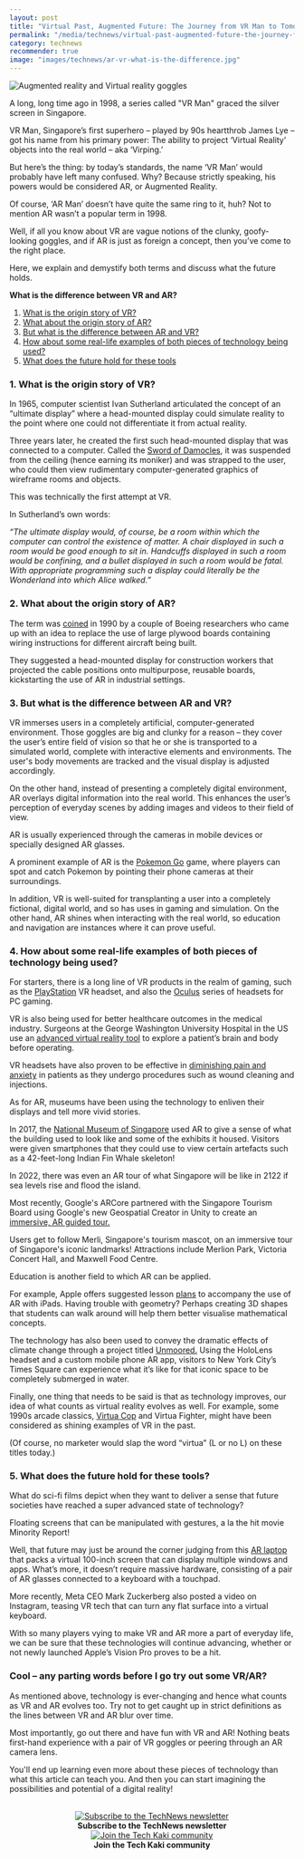 ```yaml
---
layout: post
title: "Virtual Past, Augmented Future: The Journey from VR Man to Tomorrow's Tech"
permalink: "/media/technews/virtual-past-augmented-future-the-journey-from-vr-man-to-tomorrows-tech"
category: technews
recommender: true
image: "images/technews/ar-vr-what-is-the-difference.jpg"
---
```


![Augmented reality and Virtual reality goggles](/images/technews/ar-vr-what-is-the-difference.jpg)

A long, long time ago in 1998, a series called "VR Man" graced the silver screen in Singapore. 

VR Man, Singapore’s first superhero – played by 90s heartthrob James Lye – got his name from his primary power: The ability to project ‘Virtual Reality’ objects into the real world – aka ‘Virping.’ 

But here’s the thing: by today’s standards, the name ‘VR Man’ would probably have left many confused. Why? Because strictly speaking, his powers would be considered AR, or Augmented Reality. 

Of course, ‘AR Man’ doesn’t have quite the same ring to it, huh? Not to mention AR wasn’t a popular term in 1998. 

Well, if all you know about VR are vague notions of the clunky, goofy-looking goggles, and if AR is just as foreign a concept, then you’ve come to the right place. 


Here, we explain and demystify both terms and discuss what the future holds.


**What is the difference between VR and AR?**
1. [What is the origin story of VR?](/media/technews/virtual-past-augmented-future-the-journey-from-vr-man-to-tomorrows-tech#1-what-is-the-origin-story-of-vr)
2. [What about the origin story of AR?](/media/technews/virtual-past-augmented-future-the-journey-from-vr-man-to-tomorrows-tech#2-what-about-the-origin-story-of-ar)
3. [But what is the difference between AR and VR?](/media/technews/virtual-past-augmented-future-the-journey-from-vr-man-to-tomorrows-tech#3-but-what-is-the-difference-between-ar-and-vr)
4. [How about some real-life examples of both pieces of technology being used?](/media/technews/virtual-past-augmented-future-the-journey-from-vr-man-to-tomorrows-tech#4-how-about-some-real--life-examples-of-both-pieces-of-technology)
5. [What does the future hold for these tools](/media/technews/virtual-past-augmented-future-the-journey-from-vr-man-to-tomorrows-tech#5-what-does-the-future-hold-for-these-tools)

### 1. What is the origin story of VR?

In 1965, computer scientist Ivan Sutherland articulated the concept of an “ultimate display” where a head-mounted display could simulate reality to the point where one could not differentiate it from actual reality. 

Three years later, he created the first such head-mounted display that was connected to a computer. Called the [Sword of Damocles](https://www.computerhistory.org/revolution/input-output/14/356/1888), it was suspended from the ceiling (hence earning its moniker) and was strapped to the user, who could then view rudimentary computer-generated graphics of wireframe rooms and objects.

This was technically the first attempt at VR.

In Sutherland’s own words: 

*“The ultimate display would, of course, be a room within which the computer can control the existence of matter. A chair displayed in such a room would be good enough to sit in. Handcuffs displayed in such a room would be confining, and a bullet displayed in such a room would be fatal. With appropriate programming such a display could literally be the Wonderland into which Alice walked.”*


### 2. What about the origin story of AR?
The term was [coined](https://www.tech.gov.sg/media/technews/5-things-to-know-about-arvr) in 1990 by a couple of Boeing researchers who came up with an idea to replace the use of large plywood boards containing wiring instructions for different aircraft being built. 

They suggested a head-mounted display for construction workers that projected the cable positions onto multipurpose, reusable boards, kickstarting the use of AR in industrial settings. 

### 3. But what is the difference between AR and VR? 
VR immerses users in a completely artificial, computer-generated environment. Those goggles are big and clunky for a reason – they cover the user’s entire field of vision so that he or she is transported to a simulated world, complete with interactive elements and environments. The user's body movements are tracked and the visual display is adjusted accordingly. 

On the other hand, instead of presenting a completely digital environment, AR overlays digital information into the real world. This enhances the user’s perception of everyday scenes by adding images and videos to their field of view. 

AR is usually experienced through the cameras in mobile devices or specially designed AR glasses. 

A prominent example of AR is the [Pokemon Go](https://niantic.helpshift.com/hc/en/6-pokemon-go/faq/28-catching-pokemon-in-ar-mode/) game, where players can spot and catch Pokemon by pointing their phone cameras at their surroundings. 

In addition, VR is well-suited for transplanting a user into a completely fictional, digital world, and so has uses in gaming and simulation. On the other hand, AR shines when interacting with the real world, so education and navigation are instances where it can prove useful. 

### 4. How about some real-life examples of both pieces of technology being used? 
For starters, there is a long line of VR products in the realm of gaming, such as the [PlayStation](https://www.playstation.com/en-sg/ps-vr/) VR headset, and also the [Oculus](https://www.meta.com/quest/products/quest-2/) series of headsets for PC gaming. 

VR is also being used for better healthcare outcomes in the medical industry. Surgeons at the George Washington University Hospital in the US use an [advanced virtual reality tool](https://www.gwhospital.com/conditions-services/surgery/precision-virtual-reality) to explore a patient’s brain and body before operating. 

VR headsets have also proven to be effective in [diminishing pain and anxiety](https://www.wsj.com/articles/for-children-in-the-hospital-vr-may-be-the-cure-for-anxiety-1527559995) in patients as they undergo procedures such as wound cleaning and injections.  

As for AR, museums have been using the technology to enliven their displays and tell more vivid stories. 

In 2017, the [National Museum of Singapore](https://www.straitstimes.com/lifestyle/arts/national-museum-of-singapore-uses-augmented-reality-to-tell-buildings-history) used AR to give a sense of what the building used to look like and some of the exhibits it housed. Visitors were given smartphones that they could use to view certain artefacts such as a 42-feet-long Indian Fin Whale skeleton! 

In 2022, there was even an AR tour of what Singapore will be like in 2122 if sea levels rise and flood the island. 

Most recently, Google's ARCore partnered with the Singapore Tourism Board using Google's new Geospatial Creator in Unity to create an [immersive, AR guided tour.](https://www.youtube.com/watch?v=zFxpXiAkT2k) 

Users get to follow Merli, Singapore's tourism mascot, on an immersive tour of Singapore's iconic landmarks! Attractions include Merlion Park, Victoria Concert Hall, and Maxwell Food Centre. 

Education is another field to which AR can be applied. 

For example, Apple offers suggested lesson [plans](https://www.apple.com/sg/education/docs/ar-in-edu-lesson-ideas.pdf) to accompany the use of AR with iPads. Having trouble with geometry? Perhaps creating 3D shapes that students can walk around will help them better visualise mathematical concepts. 

The technology has also been used to convey the dramatic effects of climate change through a project titled [Unmoored.](https://www.youtube.com/watch?v=0hPP0cHHubM&t=158s) Using the HoloLens headset and a custom mobile phone AR app, visitors to New York City’s Times Square can experience what it’s like for that iconic space to be completely submerged in water. 

Finally, one thing that needs to be said is that as technology improves, our idea of what counts as virtual reality evolves as well. For example, some 1990s arcade classics, [Virtua Cop](https://www.youtube.com/watch?v=t9Bw-pgZcVo) and Virtua Fighter, might have been considered as shining examples of VR in the past. 

(Of course, no marketer would slap the word “virtua” (L or no L) on these titles today.)

### 5. What does the future hold for these tools?
What do sci-fi films depict when they want to deliver a sense that future societies have reached a super advanced state of technology? 

Floating screens that can be manipulated with gestures, a la the hit movie Minority Report! 

Well, that future may just be around the corner judging from this [AR laptop](https://www.wired.com/story/sightful-spacetop-augmented-reality-laptop-hands-on-news/) that packs a virtual 100-inch screen that can display multiple windows and apps. What’s more, it doesn’t require massive hardware, consisting of a pair of AR glasses connected to a keyboard with a touchpad. 

More recently, Meta CEO Mark Zuckerberg also posted a video on Instagram, teasing VR tech that can turn any flat surface into a virtual keyboard.  

With so many players vying to make VR and AR more a part of everyday life, we can be sure that these technologies will continue advancing, whether or not newly launched Apple’s Vision Pro proves to be a hit.

### Cool – any parting words before I go try out some VR/AR?
As mentioned above, technology is ever-changing and hence what counts as VR and AR evolves too. Try not to get caught up in strict definitions as the lines between VR and AR blur over time. 

Most importantly, go out there and have fun with VR and AR! Nothing beats first-hand experience with a pair of VR goggles or peering through an AR camera lens. 

You'll end up learning even more about these pieces of technology than what this article can teach you. And then you can start imagining the possibilities and potential of a digital reality!
 





<br>

<div class="row">
  <div class="col" style="text-align: center">
    <a href="https://go.gov.sg/tnblog-to-tnsub" target="_blank">	 	    
      <img src="/images/technews/TN_footer.png" alt="Subscribe to the TechNews newsletter" /></a>
    <figcaption><b>Subscribe to the TechNews newsletter</b></figcaption>
  </div>

  <div class="col" style="text-align: center">
    <a href="https://go.gov.sg/tnblog-to-tkcommunity" target="_blank">		  
      <img src="/images/technews/TK_footer.png" alt="Join the Tech Kaki community" /></a>
    <figcaption><b>Join the Tech Kaki community</b></figcaption>
  </div>
 
